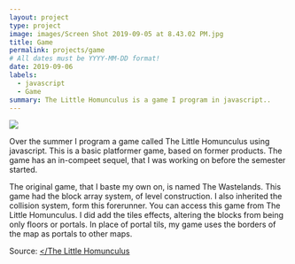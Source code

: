 ```yaml
---
layout: project
type: project
image: images/Screen Shot 2019-09-05 at 8.43.02 PM.jpg
title: Game
permalink: projects/game
# All dates must be YYYY-MM-DD format!
date: 2019-09-06
labels:
  - javascript
  - Game
summary: The Little Homunculus is a game I program in javascript..
---
```


<img class="ui image" src="{{ site.baseurl }}/images/hom2.jpg">

Over the summer I program a game called The Little Homunculus using javascript. This is a basic platformer game, based on former products. The game has an in-compeet sequel, that I was working on before the semester started.

The original game, that I baste my own on, is named The Wastelands. This game had the block array system, of level construction. I also inherited the collision system, form this forerunner. You can access this game from The Little Homunculus. I did add the tiles effects, altering the blocks from being only floors or portals. In place of portal tils, my game uses the borders of the map as portals to other maps.



Source: <a href="https://www.khanacademy.org/computer-programming/little-homunculus/6637586978013184 "></The Little Homunculus</a>
